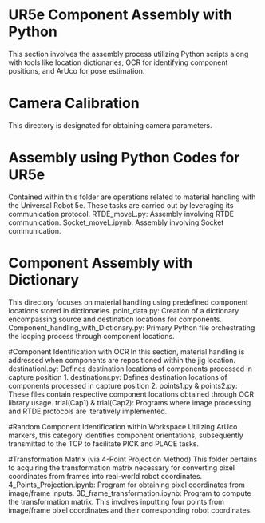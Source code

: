 # UR5e Component Assembly with Python
This section involves the assembly process utilizing Python scripts along with tools like location dictionaries, OCR for identifying component positions, and ArUco for pose estimation.

# Camera Calibration
This directory is designated for obtaining camera parameters.

# Assembly using Python Codes for UR5e
Contained within this folder are operations related to material handling with the Universal Robot 5e. These tasks are carried out by leveraging its communication protocol.
    RTDE_moveL.py: Assembly involving RTDE communication.
    Socket_moveL.ipynb: Assembly involving Socket communication.

# Component Assembly with Dictionary
This directory focuses on material handling using predefined component locations stored in dictionaries.
    point_data.py: Creation of a dictionary encompassing source and destination locations for components.
    Component_handling_with_Dictionary.py: Primary Python file orchestrating the looping process through component locations.

#Component Identification with OCR
In this section, material handling is addressed when components are repositioned within the jig location.
    destinationl.py: Defines destination locations of components processed in capture position 1.
    destinationr.py: Defines destination locations of components processed in capture position 2.
    points1.py & points2.py: These files contain respective component locations obtained through OCR library usage.
    trial(Cap1) & trial(Cap2): Programs where image processing and RTDE protocols are iteratively implemented.

#Random Component Identification within Workspace
Utilizing ArUco markers, this category identifies component orientations, subsequently transmitted to the TCP to facilitate PICK and PLACE tasks.

#Transformation Matrix (via 4-Point Projection Method)
This folder pertains to acquiring the transformation matrix necessary for converting pixel coordinates from frames into real-world robot coordinates.
    4_Points_Projection.ipynb: Program for obtaining pixel coordinates from image/frame inputs.
    3D_frame_transformation.ipynb: Program to compute the transformation matrix. This involves inputting four points from image/frame pixel coordinates and their corresponding robot coordinates.
